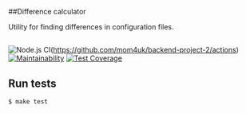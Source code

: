 ##Difference calculator

Utility for finding differences in configuration files.
##

![Node.js CI](https://github.com/mom4uk/backend-project-2/workflows/Node.js%20CI/badge.svg?branch=master)(https://github.com/mom4uk/backend-project-2/actions)
[![Maintainability](https://api.codeclimate.com/v1/badges/5ac1ebbc8f38cc9a5495/maintainability)](https://codeclimate.com/github/mom4uk/backend-project-2/maintainability)
[![Test Coverage](https://api.codeclimate.com/v1/badges/5ac1ebbc8f38cc9a5495/test_coverage)](https://codeclimate.com/github/mom4uk/backend-project-2/test_coverage)

## Run tests

```sh
$ make test
```
